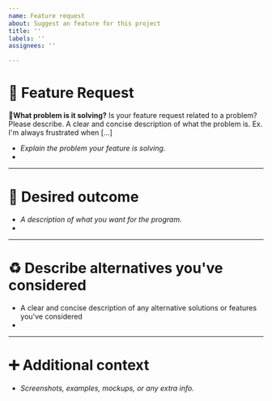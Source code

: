 ```yaml
---
name: Feature request
about: Suggest an feature for this project
title: ''
labels: ''
assignees: ''

---
```


# 🐠 Feature Request


**💭What problem is it solving?**
Is your feature request related to a problem? Please describe. A clear and concise description of what the problem is. Ex. I'm always frustrated when [...]
- _Explain the problem your feature is solving._
- 

---

# 🧞 Desired outcome
- _A description of what you want for the program._
- 

---

# ♻️ Describe alternatives you've considered
- A clear and concise description of any alternative solutions or features you've considered
- 

---

# ➕ Additional context
- _Screenshots, examples, mockups, or any extra info._
